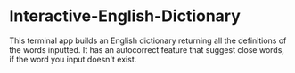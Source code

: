 # Interactive-English-Dictionary
This terminal app builds an English dictionary returning all the definitions of the words inputted. It has an autocorrect feature that suggest close words, if the word you input doesn't exist.
